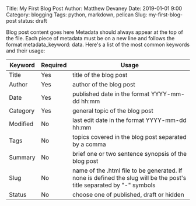 Title: My First Blog Post
Author: Matthew Devaney
Date: 2019-01-01 9:00
Category: blogging
Tags: python, markdown, pelican
Slug: my-first-blog-post
status: draft

Blog post content goes here
Metadata should always appear at the top of the file. Each piece of metadata must be on a new line and follows the format metadata_keyword: data. Here's a list of the most common keywords and their usage:




| Keyword   |    Required  | Usage  |  
|-----|-----|-----|
|  Title  |  Yes |title of the blog post  |  
| Author  |  Yes | author of the blog post  |  
|Date| Yes|published date in the format YYYY-mm-dd hh:mm| 
|Category|Yes|general topic of the blog post|
|Modified|No|last edit date in the format YYYY-mm-dd hh:mm|
|Tags|No|topics covered in the blog post separated by a comma|
|Summary|No|brief one or two sentence synopsis of the blog post|
|Slug|No|name of the .html file to be generated. If none is defined the slug will be the post's title separated by "-" symbols|
|Status|No|choose one of published, draft or hidden|
